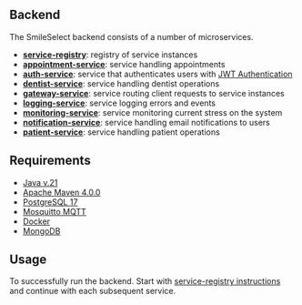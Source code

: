 ## Backend

The SmileSelect backend consists of a number of microservices.

- [**service-registry**](): registry of service instances
- [**appointment-service**](): service handling appointments
- [**auth-service**](): service that authenticates users with [JWT Authentication](https://jwt.io/)
- [**dentist-service**](): service handling dentist operations
- [**gateway-service**](): service routing client requests to service instances
- [**logging-service**](): service logging errors and events
- [**monitoring-service**](): service monitoring current stress on the system
- [**notification-service**](): service handling email notifications to users
- [**patient-service**](): service handling patient operations

## Requirements

- [Java v.21](https://www.oracle.com/se/java/technologies/downloads/#java21)
- [Apache Maven 4.0.0](https://maven.apache.org/download.cgi)
- [PostgreSQL 17](https://www.postgresql.org/)
- [Mosquitto MQTT](https://mosquitto.org/)
- [Docker](https://docs.docker.com/get-started/get-docker/)
- [MongoDB](https://www.mongodb.com/)

## Usage 

To successfully run the backend. Start with [service-registry instructions]() and continue with each subsequent service.


